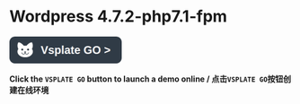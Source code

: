 # Wordpress 4.7.2-php7.1-fpm

<a href="https://www.vsplate.com/?docker-compose=https://github.com/vsplate/dcenvs/wordpress/4.7.2-php7.1-fpm"><img alt="VSPLATE GO" src="https://raw.githubusercontent.com/vsplate/images/master/vsgo_btn.png" width="200px"></a>

**Click the `VSPLATE GO` button to launch a demo online / 点击`VSPLATE GO`按钮创建在线环境**